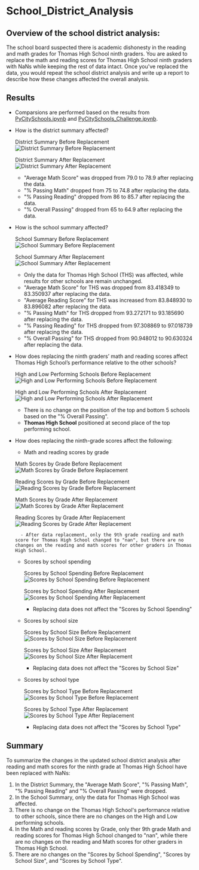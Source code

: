 # School_District_Analysis

## Overview of the school district analysis:
The school board suspected there is academic dishonesty in the reading and math grades for Thomas High School ninth graders. You are asked to replace the math and reading scores for Thomas High School ninth graders with NaNs while keeping the rest of data intact. Once you've replaced the data, you would repeat the school district analysis and write up a report to describe how these changes affected the overall analysis.

## Results
- Comparsions are performed based on the results from [PyCitySchools.ipynb](PyCitySchools.ipynb) and [PyCitySchools_Challenge.ipynb](PyCitySchools_Challenge.ipynb).
- How is the district summary affected?

    District Summary Before Replacement
    ![District Summary Before Replacement](Resources/PyCitySchools_District_Summary.jpg)

    District Summary After Replacement
    ![District Summary After Replacement](Resources/Challenge_District_Summary.jpg)

    - "Average Math Score" was dropped from 79.0 to 78.9 after replacing the data.
    - "% Passing Math" dropped from 75 to 74.8 after replacing the data.
    - "% Passing Reading" dropped from 86 to 85.7 after replacing the data.
    - "% Overall Passing" dropped from 65 to 64.9 after replacing the data.

- How is the school summary affected?

    School Summary Before Replacement
    ![School Summary Before Replacement](Resources/PyCitySchools_School_Summary.jpg)

    School Summary After Replacement
    ![School Summary After Replacement](Resources/Challenge_School_Summary.jpg)

    - Only the data for Thomas High School (THS) was affected, while results for other schools are remain unchanged.
    - "Average Math Score" for THS was dropped from 83.418349 to 83.350937 after replacing the data.
    - "Average Reading Score" for THS was increased from 83.848930 to 83.896082 after replacing the data.
    - "% Passing Math" for THS dropped from 93.272171 to 93.185690 after replacing the data.
    - "% Passing Reading" for THS dropped from 97.308869 to 97.018739 after replacing the data.
    - "% Overall Passing" for THS dropped from 90.948012 to 90.630324 after replacing the data.

- How does replacing the ninth graders’ math and reading scores affect Thomas High School’s performance relative to the other schools?

    High and Low Performing Schools Before Replacement
    ![High and Low Performing Schools Before Replacement](Resources/PyCitySchools_High_and_Low_Performing_Schools.jpg)

    High and Low Performing Schools After Replacement
    ![High and Low Performing Schools After Replacement](Resources/Challenge_High_and_Low_Performing_Schools.jpg)

    - There is no change on the position of the top and bottom 5 schools based on the "% Overall Passing".
    - **Thomas High School** positioned at second place of the top performing school.

- How does replacing the ninth-grade scores affect the following:
    - Math and reading scores by grade
    
    Math Scores by Grade Before Replacement
    ![Math Scores by Grade Before Replacement](Resources/PyCitySchools_Math_Score_By_Grade.jpg)

    Reading Scores by Grade Before Replacement
    ![Reading Scores by Grade Before Replacement](Resources/PyCitySchools_Read_Score_By_Grade.jpg)

    Math Scores by Grade After Replacement
    ![Math Scores by Grade After Replacement](Resources/Challenge_Math_Score_By_Grade.jpg)

    Reading Scores by Grade After Replacement
    ![Reading Scores by Grade After Replacement](Resources/Challenge_Read_Score_By_Grade.jpg)
    
        - After data replacement, only the 9th grade reading and math score for Thomas High School changed to "nan", but there are no changes on the reading and math scores for other graders in Thomas High School.

    - Scores by school spending

        Scores by School Spending Before Replacement
        ![Scores by School Spending Before Replacement](Resources/PyCitySchools_Score_By_Spending_Ranges.jpg)

        Scores by School Spending After Replacement
        ![Scores by School Spending After Replacement](Resources/Challenge_Score_By_Spending_Ranges.jpg)
        - Replacing data does not affect the "Scores by School Spending"
    - Scores by school size

        Scores by School Size Before Replacement
        ![Scores by School Size Before Replacement](Resources/PyCitySchools_Score_By_School_Size.jpg)

        Scores by School Size After Replacement
        ![Scores by School Size After Replacement](Resources/Challenge_Score_By_School_Size.jpg)
        - Replacing data does not affect the "Scores by School Size"
    - Scores by school type

        Scores by School Type Before Replacement
        ![Scores by School Type Before Replacement](Resources/PyCitySchools_Score_By_School_Type.jpg)

        Scores by School Type After Replacement
        ![Scores by School Type After Replacement](Resources/Challenge_Score_By_School_Type.jpg)
        - Replacing data does not affect the "Scores by School Type"

## Summary

To summarize the changes in the updated school district analysis after reading and math scores for the ninth grade at Thomas High School have been replaced with NaNs:
1. In the District Summary, the "Average Math Score", "% Passing Math", "% Passing Reading" and "% Overall Passing" were dropped.
2. In the School Summary, only the data for Thomas High School was affected.
3. There is no change on the Thomas High School's performance relative to other schools, since there are no changes on the High and Low performing schools.
4. In the Math and reading scores by Grade, only ther 9th grade Math and reading scores for Thomas High School changed to "nan", while there are no changes on the reading and Math scores for other graders in Thomas High School.
5. There are no changes on the "Scores by School Spending", "Scores by School Size", and "Scores by School Type".
